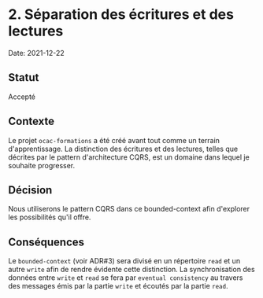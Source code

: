 # 2. Séparation des écritures et des lectures

Date: 2021-12-22

## Statut

Accepté

## Contexte

Le projet `ocac-formations` a été créé avant tout comme un terrain d'apprentissage.
La distinction des écritures et des lectures, telles que décrites par le pattern d'architecture CQRS,
est un domaine dans lequel je souhaite progresser.

## Décision

Nous utiliserons le pattern CQRS dans ce bounded-context afin d'explorer les possibilités qu'il offre.

## Conséquences

Le `bounded-context` (voir ADR#3) sera divisé en un répertoire `read` et un autre `write` afin de rendre évidente cette distinction.
La synchronisation des données entre `write` et `read` se fera par `eventual consistency` au travers des messages émis
par la partie `write` et écoutés par la partie `read`.
